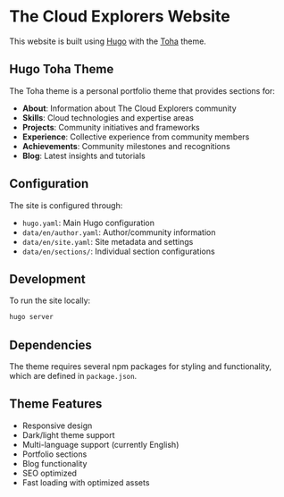 # The Cloud Explorers Website

This website is built using [Hugo](https://gohugo.io/) with the [Toha](https://github.com/hugo-toha/toha) theme.

## Hugo Toha Theme

The Toha theme is a personal portfolio theme that provides sections for:

- **About**: Information about The Cloud Explorers community
- **Skills**: Cloud technologies and expertise areas
- **Projects**: Community initiatives and frameworks
- **Experience**: Collective experience from community members
- **Achievements**: Community milestones and recognitions
- **Blog**: Latest insights and tutorials

## Configuration

The site is configured through:

- `hugo.yaml`: Main Hugo configuration
- `data/en/author.yaml`: Author/community information
- `data/en/site.yaml`: Site metadata and settings
- `data/en/sections/`: Individual section configurations

## Development

To run the site locally:

```bash
hugo server
```

## Dependencies

The theme requires several npm packages for styling and functionality, which are defined in `package.json`.

## Theme Features

- Responsive design
- Dark/light theme support
- Multi-language support (currently English)
- Portfolio sections
- Blog functionality
- SEO optimized
- Fast loading with optimized assets